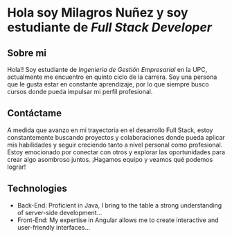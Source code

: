 # Hola soy **Milagros Nuñez** y soy estudiante de *Full Stack Developer*
## Sobre mi 
Hola!! Soy estudiante de *Ingenieria de Gestión Empresarial* en la UPC, actualmente me encuentro en quinto ciclo de la carrera. Soy una persona que le gusta estar en constante aprendizaje, por lo que siempre busco cursos donde pueda impulsar mi perfil profesional.
## Contáctame
A medida que avanzo en mi trayectoria en el desarrollo Full Stack, estoy constantemente buscando proyectos y colaboraciones donde pueda aplicar mis habilidades y seguir creciendo tanto a nivel personal como profesional. Estoy emocionado por conectar con otros y explorar las oportunidades para crear algo asombroso juntos. ¡Hagamos equipo y veamos qué podemos lograr!
## Technologies
- Back-End: Proficient in Java, I bring to the table a strong understanding of server-side development...
- Front-End: My expertise in Angular allows me to create interactive and user-friendly interfaces...
